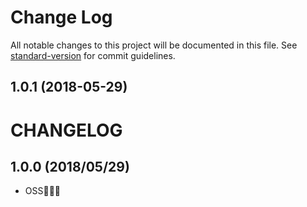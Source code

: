 # Change Log

All notable changes to this project will be documented in this file. See [standard-version](https://github.com/conventional-changelog/standard-version) for commit guidelines.

<a name="1.0.1"></a>
## 1.0.1 (2018-05-29)



# CHANGELOG

## 1.0.0 (2018/05/29)

* OSS:rocket::rocket::rocket:
